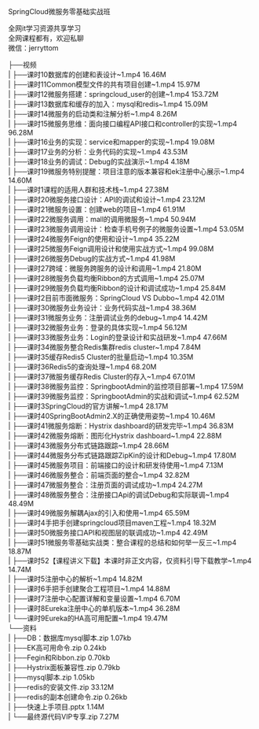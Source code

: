 SpringCloud微服务零基础实战班

全网it学习资源共享学习<br>全网课程都有，欢迎私聊<br>微信：jerryttom<br>

├──视频<br> | ├──课时10数据库的创建和表设计~1.mp4 16.46M<br> | ├──课时11Common模型文件的共有项目创建~1.mp4 15.97M<br> | ├──课时12微服务搭建：springcloud_user的创建~1.mp4 153.72M<br> | ├──课时13数据库和缓存的加入：mysql和redis~1.mp4 15.09M<br> | ├──课时14微服务的启动类和注解分析~1.mp4 8.26M<br> | ├──课时15微服务思维：面向接口编程API接口和controller的实现~1.mp4 96.28M<br> | ├──课时16业务的实现：service和mapper的实现~1.mp4 19.08M<br> | ├──课时17业务的分析：业务代码的实现~1.mp4 43.53M<br> | ├──课时18业务的调试：Debug的实战演示~1.mp4 4.18M<br> | ├──课时19微服务特别提醒：项目注意的版本兼容和ek注册中心展示~1.mp4 14.60M<br> | ├──课时1课程的适用人群和技术栈~1.mp4 27.38M<br> | ├──课时20微服务接口设计：API的调试和设计~1.mp4 23.12M<br> | ├──课时21微服务设置：创建web的项目~1.mp4 61.91M<br> | ├──课时22微服务调用：mall的调用微服务~1.mp4 50.94M<br> | ├──课时23微服务调用设计：检查手机号例子的微服务设置~1.mp4 53.05M<br> | ├──课时24微服务Feign的使用和设计~1.mp4 35.22M<br> | ├──课时25微服务Feign调用设计和使用实战方式~1.mp4 99.08M<br> | ├──课时26微服务Debug的实战方式~1.mp4 41.98M<br> | ├──课时27跨域：微服务跨服务的设计和调用~1.mp4 21.80M<br> | ├──课时28微服务负载均衡Ribbon的方式调用~1.mp4 25.07M<br> | ├──课时29微服务负载均衡Ribbon的设计和调试成功~1.mp4 25.84M<br> | ├──课时2目前市面微服务：SpringCloud VS Dubbo~1.mp4 42.01M<br> | ├──课时30微服务业务设计：业务代码实战~1.mp4 38.36M<br> | ├──课时31微服务业务：注册调试业务的debug~1.mp4 14.42M<br> | ├──课时32微服务业务：登录的具体实现~1.mp4 56.12M<br> | ├──课时33微服务业务：Login的登录设计和实战研发~1.mp4 47.66M<br> | ├──课时34微服务整合Redis集群redis cluster~1.mp4 7.84M<br> | ├──课时35缓存Redis5 Cluster的批量启动~1.mp4 10.35M<br> | ├──课时36Redis5的查询处理~1.mp4 68.20M<br> | ├──课时37微服务缓存Redis Cluster的存入~1.mp4 67.01M<br> | ├──课时38微服务监控：SpringbootAdmin的监控项目部署~1.mp4 17.59M<br> | ├──课时39微服务监控：SpringbootAdmin的实战和调试~1.mp4 62.52M<br> | ├──课时3SpringCloud的官方讲解~1.mp4 28.17M<br> | ├──课时40SpringBootAdmin2.X的正确使用姿势~1.mp4 10.46M<br> | ├──课时41微服务熔断：Hystrix dashboard的研发完毕~1.mp4 36.83M<br> | ├──课时42微服务熔断：图形化Hystrix dashboard~1.mp4 22.88M<br> | ├──课时43微服务分布式链路跟踪~1.mp4 28.66M<br> | ├──课时44微服务分布式链路跟踪ZipKin的设计和Debug~1.mp4 17.80M<br> | ├──课时45微服务项目：前端接口的设计和研发待使用~1.mp4 7.13M<br> | ├──课时46微服务整合：前端页面的整合~1.mp4 32.82M<br> | ├──课时47微服务整合：注册页面的调试成功~1.mp4 24.27M<br> | ├──课时48微服务整合：注册接口Api的调试Debug和实际联调~1.mp4 48.49M<br> | ├──课时49微服务解耦Ajax的引入和使用~1.mp4 65.59M<br> | ├──课时4手把手创建springcloud项目maven工程~1.mp4 18.32M<br> | ├──课时50微服务接口API和视图层的联调成功~1.mp4 42.49M<br> | ├──课时51微服务零基础实战类：整合课程的总结和如何举一反三~1.mp4 18.87M<br> | ├──课时52【课程讲义下载】本课时非正文内容，仅资料引导下载教学~1.mp4 14.74M<br> | ├──课时5注册中心的解析~1.mp4 14.82M<br> | ├──课时6手把手创建聚合工程项目~1.mp4 14.88M<br> | ├──课时7注册中心配置详解和变量设置~1.mp4 6.70M<br> | ├──课时8Eureka注册中心的单机版本~1.mp4 36.28M<br> | └──课时9Eureka的HA高可用配置~1.mp4 19.47M<br> └──资料<br> | ├──DB：数据库mysql脚本.zip 1.07kb<br> | ├──EK高可用命令.zip 0.24kb<br> | ├──Fegin和Ribbon.zip 0.70kb<br> | ├──Hystrix面板兼容性.zip 0.79kb<br> | ├──mysql脚本.zip 1.05kb<br> | ├──redis的安装文件.zip 33.12M<br> | ├──redis的副本创建命令.zip 0.26kb<br> | ├──快速上手项目.pptx 1.14M<br> | └──最终源代码VIP专享.zip 7.27M